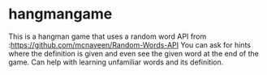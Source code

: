 # hangmangame
This is a hangman game that uses a random word API from :https://github.com/mcnaveen/Random-Words-API
You can ask for hints where the definition is given and even see the given word at the end of the game. Can help with learning unfamiliar words and its definition.
